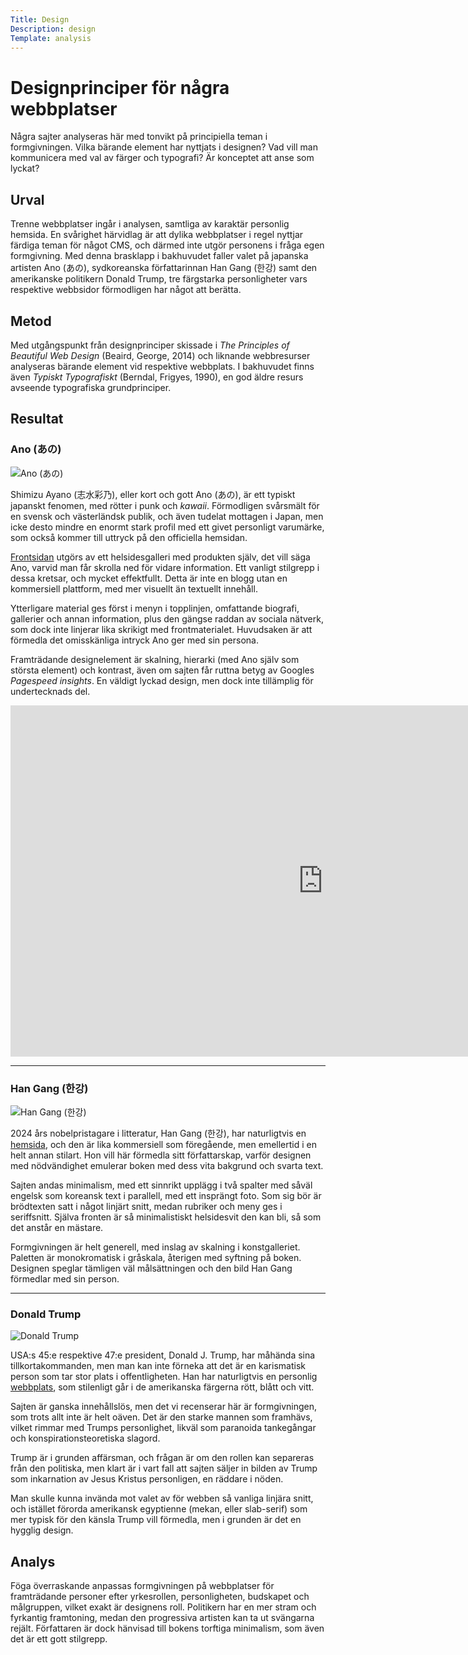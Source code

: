 ```yaml
---
Title: Design
Description: design
Template: analysis
---
```


Designprinciper för några webbplatser
=======================

Några sajter analyseras här med tonvikt på principiella teman i formgivningen. Vilka bärande element har nyttjats i designen? Vad vill man kommunicera med val av färger och typografi? Är konceptet att anse som lyckat?

Urval
-----------------------

Trenne webbplatser ingår i analysen, samtliga av karaktär personlig hemsida. En svårighet härvidlag är att dylika webbplatser i regel nyttjar färdiga teman för något CMS, och därmed inte utgör personens i fråga egen formgivning. Med denna brasklapp i bakhuvudet faller valet på japanska artisten Ano (あの), sydkoreanska författarinnan Han Gang (한강) samt den amerikanske politikern Donald Trump, tre färgstarka personligheter vars respektive webbsidor förmodligen har något att berätta.

Metod
-----------------------

Med utgångspunkt från designprinciper skissade i *The Principles of Beautiful Web Design* (Beaird, George, 2014) och liknande webbresurser analyseras bärande element vid respektive webbplats. I bakhuvudet finns även *Typiskt Typografiskt* (Berndal, Frigyes, 1990), en god äldre resurs avseende typografiska grundprinciper.

Resultat
-----------------------

### Ano (あの)

![Ano (あの)](%assets_url%/img/ano.avif)

Shimizu Ayano (志水彩乃), eller kort och gott Ano (あの), är ett typiskt japanskt fenomen, med rötter i punk och *kawaii*. Förmodligen svårsmält för en svensk och västerländsk publik, och även tudelat mottagen i Japan, men icke desto mindre en enormt stark profil med ett givet personligt varumärke, som också kommer till uttryck på den officiella hemsidan.

[Frontsidan](https://ano-official.com/) utgörs av ett helsidesgalleri med produkten själv, det vill säga Ano, varvid man får skrolla ned för vidare information. Ett vanligt stilgrepp i dessa kretsar, och mycket effektfullt. Detta är inte en blogg utan en kommersiell plattform, med mer visuellt än textuellt innehåll.

Ytterligare material ges först i menyn i topplinjen, omfattande biografi, gallerier och annan information, plus den gängse raddan av sociala nätverk, som dock inte linjerar lika skrikigt med frontmaterialet. Huvudsaken är att förmedla det omisskänliga intryck Ano ger med sin persona.

Framträdande designelement är skalning, hierarki (med Ano själv som största element) och kontrast, även om sajten får ruttna betyg av Googles *Pagespeed insights*. En väldigt lyckad design, men dock inte tillämplig för undertecknads del.

<div class="video">
    <iframe width="1000" height="562" src="https://www.youtube.com/embed/nC5c9aW1mbI" title="YouTube video player" allow="accelerometer; clipboard-write; encrypted-media; gyroscope" style="border: none;"></iframe>
</div>

--- 

### Han Gang (한강)

![Han Gang (한강)](%assets_url%/img/han-gang.avif)

2024 års nobelpristagare i litteratur, Han Gang (한강), har naturligtvis en [hemsida](https://han-kang.net/), och den är lika kommersiell som föregående, men emellertid i en helt annan stilart. Hon vill här förmedla sitt författarskap, varför designen med nödvändighet emulerar boken med dess vita bakgrund och svarta text.

Sajten andas minimalism, med ett sinnrikt upplägg i två spalter med såväl engelsk som koreansk text i parallell, med ett insprängt foto. Som sig bör är brödtexten satt i något linjärt snitt, medan rubriker och meny ges i seriffsnitt. Själva fronten är så minimalistiskt helsidesvit den kan bli, så som det anstår en mästare.

Formgivningen är helt generell, med inslag av skalning i konstgalleriet. Paletten är monokromatisk i gråskala, återigen med syftning på boken. Designen speglar tämligen väl målsättningen och den bild Han Gang förmedlar med sin person.

---

### Donald Trump

![Donald Trump](%assets_url%/img/donald-trump.avif)

USA:s 45:e respektive 47:e president, Donald J. Trump, har måhända sina tillkortakommanden, men man kan inte förneka att det är en karismatisk person som tar stor plats i offentligheten. Han har naturligtvis en personlig [webbplats](https://www.donaldjtrump.com/), som stilenligt går i de amerikanska färgerna rött, blått och vitt.

Sajten är ganska innehållslös, men det vi recenserar här är formgivningen, som trots allt inte är helt oäven. Det är den starke mannen som framhävs, vilket rimmar med Trumps personlighet, likväl som paranoida tankegångar och konspirationsteoretiska slagord.

Trump är i grunden affärsman, och frågan är om den rollen kan separeras från den politiska, men klart är i vart fall att sajten säljer in bilden av Trump som inkarnation av Jesus Kristus personligen, en räddare i nöden.

Man skulle kunna invända mot valet av för webben så vanliga linjära snitt, och istället förorda amerikansk egyptienne (mekan, eller slab-serif) som mer typisk för den känsla Trump vill förmedla, men i grunden är det en hygglig design.

Analys
-----------------------

Föga överraskande anpassas formgivningen på webbplatser för framträdande personer efter yrkesrollen, personligheten, budskapet och målgruppen, vilket exakt är designens roll. Politikern har en mer stram och fyrkantig framtoning, medan den progressiva artisten kan ta ut svängarna rejält. Författaren är dock hänvisad till bokens torftiga minimalism, som även det är ett gott stilgrepp.
